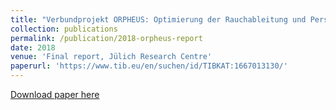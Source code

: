 ```yaml
---
title: "Verbundprojekt ORPHEUS: Optimierung der Rauchableitung und Personenführung in U-Bahnhöfen: Experimente und Simulationen: Abschlussbericht des Teilvorhabens: Brand- und Personenstromsimulationen in unterirdischen Verkehrsstationen"
collection: publications
permalink: /publication/2018-orpheus-report
date: 2018
venue: 'Final report, Jülich Research Centre'
paperurl: 'https://www.tib.eu/en/suchen/id/TIBKAT:1667013130/'
---
```


<a href='https://www.tib.eu/en/suchen/id/TIBKAT:1667013130/'>Download paper here</a>
